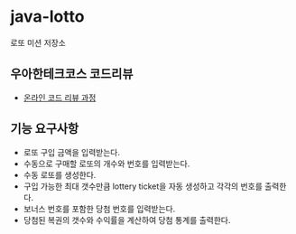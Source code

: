 # java-lotto

로또 미션 저장소

## 우아한테크코스 코드리뷰

- [온라인 코드 리뷰 과정](https://github.com/woowacourse/woowacourse-docs/blob/master/maincourse/README.md)

## 기능 요구사항

- 로또 구입 금액을 입력받는다.
- 수동으로 구매할 로또의 개수와 번호를 입력받는다.
- 수동 로또를 생성한다.
- 구입 가능한 최대 갯수만큼 lottery ticket을 자동 생성하고 각각의 번호를 출력한다.
- 보너스 번호를 포함한 당첨 번호를 입력받는다.
- 당첨된 복권의 갯수와 수익률을 계산하여 당첨 통계를 출력한다.
